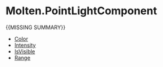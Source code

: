 ﻿  
# Molten.PointLightComponent
{{MISSING SUMMARY}}
  
*  [Color](docs/Molten.Engine/Molten/PointLightComponent/Color.md)  
*  [Intensity](docs/Molten.Engine/Molten/PointLightComponent/Intensity.md)  
*  [IsVisible](docs/Molten.Engine/Molten/PointLightComponent/IsVisible.md)  
*  [Range](docs/Molten.Engine/Molten/PointLightComponent/Range.md)